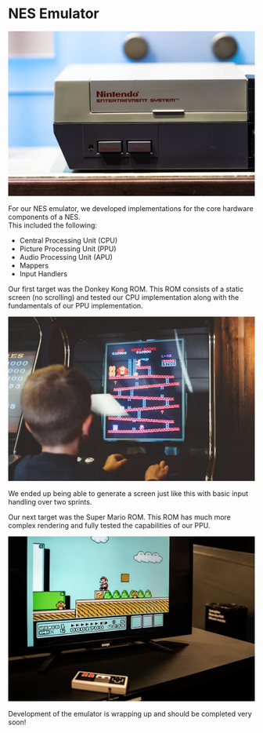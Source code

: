 # NES Emulator  
![](assets/jason-leung-ZV7lnfyQLmA-unsplash.jpg)  

For our NES emulator, we developed implementations for the core hardware components of a NES.  
This included the following:  
- Central Processing Unit (CPU)
- Picture Processing Unit (PPU)
- Audio Processing Unit (APU)
- Mappers
- Input Handlers

Our first target was the Donkey Kong ROM. This ROM consists of a static screen (no scrolling) and tested our CPU implementation along with the fundamentals of our PPU implementation.  

![](assets/kelly-sikkema-PgToaHfQjq0-unsplash.jpg)  

We ended up being able to generate a screen just like this with basic input handling over two sprints.  

Our next target was the Super Mario ROM. This ROM has much more complex rendering and fully tested the capabilities of our PPU.  

![](assets/zack-yeo-93dD3vxHRiQ-unsplash.jpg)  

Development of the emulator is wrapping up and should be completed very soon!
